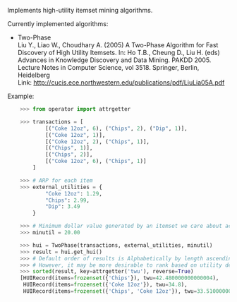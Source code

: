 Implements high-utility itemset mining algorithms.

Currently implemented algorithms:
- Two-Phase  
  Liu Y., Liao W., Choudhary A. (2005) A Two-Phase Algorithm for Fast Discovery of High Utility Itemsets. In: Ho T.B., Cheung D., Liu H. (eds) Advances in Knowledge Discovery and Data Mining. PAKDD 2005. Lecture Notes in Computer Science, vol 3518. Springer, Berlin, Heidelberg  
  Link: http://cucis.ece.northwestern.edu/publications/pdf/LiuLia05A.pdf

Example:

```python
    >>> from operator import attrgetter

    >>> transactions = [
            [("Coke 12oz", 6), ("Chips", 2), ("Dip", 1)],
            [("Coke 12oz", 1)],
            [("Coke 12oz", 2), ("Chips", 1)],
            [("Chips", 1)],
            [("Chips", 2)],
            [("Coke 12oz", 6), ("Chips", 1)]
        ]

    >>> # ARP for each item
    >>> external_utilities = {
            "Coke 12oz": 1.29,
            "Chips": 2.99,
            "Dip": 3.49
        }

    >>> # Minimum dollar value generated by an itemset we care about across all transactions
    >>> minutil = 20.00

    >>> hui = TwoPhase(transactions, external_utilities, minutil)
    >>> result = hui.get_hui()
    >>> # Default order of results is Alphabetically by length ascending for the itemset.
    >>> # However, it may be more desirable to rank based on utility descending, as below
    >>> sorted(result, key=attrgetter('twu'), reverse=True)
    [HUIRecord(items=frozenset({'Chips'}), twu=42.480000000000004),
     HUIRecord(items=frozenset({'Coke 12oz'}), twu=34.8),
     HUIRecord(items=frozenset({'Chips', 'Coke 12oz'}), twu=33.510000000000005)]

```
